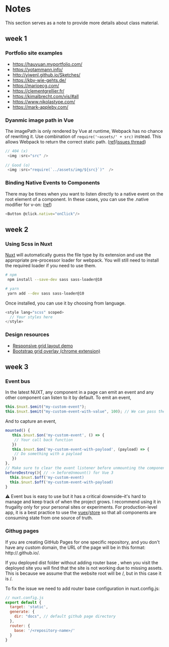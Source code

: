 # Notes

This section serves as a note to provide more details about class material.

## week 1

### Portfolio site examples

- https://hauyuan.myportfolio.com/
- https://yotammann.info/
- http://yiwenl.github.io/Sketches/
- https://kbv-wie-gehts.de/
- https://marioecg.com/
- https://clementgrellier.fr/
- https://kimalbrecht.com/vis/#all
- https://www.nikolastype.com/
- https://mark-appleby.com/


### Dyanmic image path in Vue

The imagePath is only rendered by Vue at runtime, Webpack has no chance of rewriting it. Use combination of ```require('~assets/' + src)``` instead. This allows Webpack to return the correct static path. ([ref](https://nuxtjs.org/docs/directory-structure/assets/#images)/[issues thread](https://github.com/vuejs-templates/webpack/issues/126#issuecomment-219571070))
```js
// 404 (x)
 <img :src="src" />
 
// Good (o)
 <img :src="require(`../assets/img/${src}`)"  />
```


### Binding Native Events to Components
There may be times when you want to listen directly to a native event on the root element of a component. In these cases, you can use the .native modifier for v-on: ([ref](https://v2.vuejs.org/v2/guide/components-custom-events.html#Binding-Native-Events-to-Components))

```js
<Button @click.native="onClick"/>
```

## week 2

### Using Scss in Nuxt

[Nuxt](https://nuxtjs.org/docs/directory-structure/assets#sass) will automatically guess the file type by its extension and use the appropriate pre-processor loader for webpack. You will still need to install the required loader if you need to use them.

```bash
# npm
 npm install --save-dev sass sass-loader@10

# yarn
 yarn add --dev sass sass-loader@10
```

Once installed, you can use it by choosing from language.

```js
<style lang="scss" scoped>
  // Your styles here
</style>
```

### Design resources
- [Responsive grid layout demo](https://www.figma.com/file/endYBKn0VU9VQkzBQBiU50/WOU-grid-layout-demo)
- [Bootstrap grid overlay (chrome extension)](https://chrome.google.com/webstore/detail/bootstrap-grid-overlay/mnlklmelflkheijccafopdohgclfefcg?hl=en-US)

## week 3

### Event bus

In the latest NUXT, any component in a page can emit an event and any other component can listen to it by default. To emit an event,

```js
this.$nuxt.$emit("my-custom-event");
this.$nuxt.$emit("my-custom-event-with-value", 100); // We can pass the value
```

And to capture an event,

```js
mounted() {
   this.$nuxt.$on('my-custom-event', () => {
    // Your call back function
   })
   this.$nuxt.$on('my-custom-event-with-payload', (payload) => {
    // Do something with a payload
   })
},
// Make sure to clear the event listener before unmounting the component!
beforeDestroy(){ // -> beforeUnmount() for Vue 3
  this.$nuxt.$off('my-custom-event)
  this.$nuxt.$off('my-custom-event-with-payload)
}
```

:warning: Event bus is easy to use but it has a critical downside–it's hard to manage and keep track of when the project grows. I recommend using it in frugality only for your personal sites or experiments. For production-level app, it is a best practice to use the [vuex](https://vuex.vuejs.org/)/[store](https://nuxtjs.org/docs/directory-structure/store/) so that all components are consuming state from one source of truth.


### Githug pages
If you are creating GitHub Pages for one specific repository, and you don't have any custom domain, the URL of the page will be in this format: http://<username>.github.io/<repository-name>.

If you deployed dist folder without adding router base , when you visit the deployed site you will find that the site is not working due to missing assets. This is because we assume that the website root will be /, but in this case it is /<repository-name>.

To fix the issue we need to add router base configuration in nuxt.config.js:

```js
// nuxt.config.js
export default {
  target: 'static',
  generate: {
    dir: "docs", // default github page directory
  },
  router: {
    base: '/<repository-name>/'
  }
}
 ```
